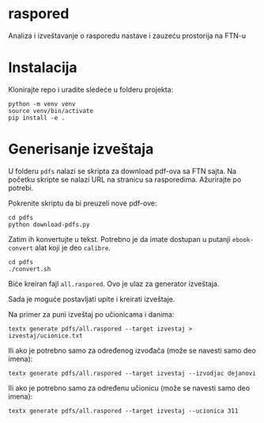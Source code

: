 # raspored

Analiza i izveštavanje o rasporedu nastave i zauzeću prostorija na FTN-u

# Instalacija

Klonirajte repo i uradite sledeće u folderu projekta:

```
python -m venv venv
source venv/bin/activate
pip install -e .
```

# Generisanje izveštaja

U folderu `pdfs` nalazi se skripta za download pdf-ova sa FTN sajta. Na početku skripte se nalazi URL na stranicu sa rasporedima. Ažurirajte po potrebi.

Pokrenite skriptu da bi preuzeli nove pdf-ove:

```
cd pdfs
python download-pdfs.py
```

Zatim ih konvertujte u tekst. Potrebno je da imate dostupan u putanji
`ebook-convert` alat koji je deo `calibre`.

```
cd pdfs
./convert.sh
```

Biće kreiran fajl `all.raspored`. Ovo je ulaz za generator izveštaja.

Sada je moguće postavljati upite i kreirati izveštaje.

Na primer za puni izveštaj po učionicama i danima:

```
textx generate pdfs/all.raspored --target izvestaj > izvestaj/ucionice.txt
```

Ili ako je potrebno samo za određenog izvođača (može se navesti samo deo imena):

```
textx generate pdfs/all.raspored --target izvestaj --izvodjac dejanovi
```

Ili ako je potrebno samo za određenu učionicu (može se navesti samo deo imena):

```
textx generate pdfs/all.raspored --target izvestaj --ucionica 311
```


